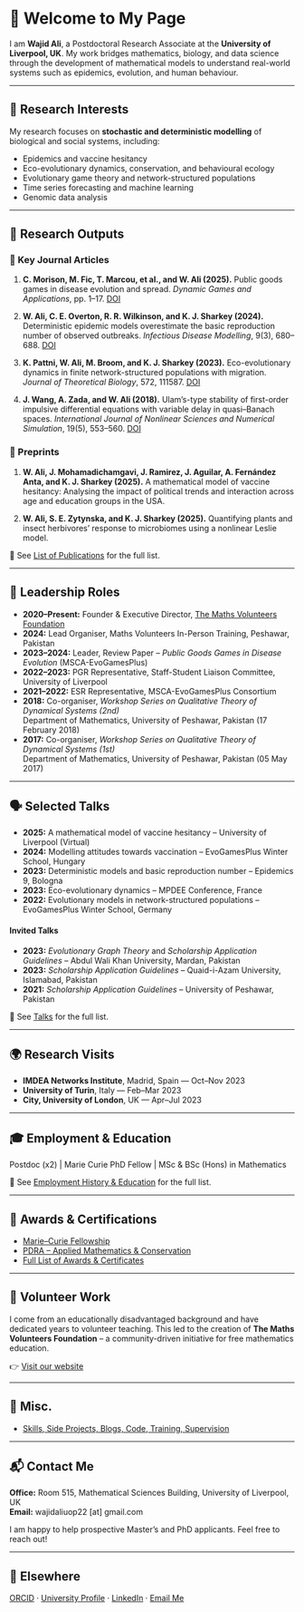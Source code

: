 # 👋 Welcome to My Page

I am **Wajid Ali**, a Postdoctoral Research Associate at the **University of Liverpool, UK**. My work bridges mathematics, biology, and data science through the development of mathematical models to understand real-world systems such as epidemics, evolution, and human behaviour.

---

## 🔬 Research Interests

My research focuses on **stochastic and deterministic modelling** of biological and social systems, including:

- Epidemics and vaccine hesitancy  
- Eco-evolutionary dynamics, conservation, and behavioural ecology  
- Evolutionary game theory and network-structured populations  
- Time series forecasting and machine learning  
- Genomic data analysis  

---

## 📄 Research Outputs

### 🧪 Key Journal Articles

1. **C. Morison, M. Fic, T. Marcou, et al., and W. Ali (2025).** Public goods games in disease evolution and spread. *Dynamic Games and Applications*, pp. 1–17. [DOI](https://doi.org/10.1007/s13235-025-00619-5)

2. **W. Ali, C. E. Overton, R. R. Wilkinson, and K. J. Sharkey (2024).** Deterministic epidemic models overestimate the basic reproduction number of observed outbreaks. *Infectious Disease Modelling*, 9(3), 680–688. [DOI](https://doi.org/10.1016/j.idm.2024.02.007)

3. **K. Pattni, W. Ali, M. Broom, and K. J. Sharkey (2023).** Eco-evolutionary dynamics in finite network-structured populations with migration. *Journal of Theoretical Biology*, 572, 111587. [DOI](https://doi.org/10.1016/j.jtbi.2023.111587)

4. **J. Wang, A. Zada, and W. Ali (2018).** Ulam’s-type stability of first-order impulsive differential equations with variable delay in quasi–Banach spaces. *International Journal of Nonlinear Sciences and Numerical Simulation*, 19(5), 553–560. [DOI](https://doi.org/10.1515/ijnsns-2017-0245)

### 📘 Preprints

1. **W. Ali, J. Mohamadichamgavi, J. Ramirez, J. Aguilar, A. Fernández Anta, and K. J. Sharkey (2025).** A mathematical model of vaccine hesitancy: Analysing the impact of political trends and interaction across age and education groups in the USA.

2. **W. Ali, S. E. Zytynska, and K. J. Sharkey (2025).** Quantifying plants and insect herbivores’ response to microbiomes using a nonlinear Leslie model.

📍 See [List of Publications](publications.md) for the full list.

---

## 🧠 Leadership Roles

- **2020–Present:** Founder & Executive Director, [The Maths Volunteers Foundation](https://www.mathsvolunteers.com)  
- **2024:** Lead Organiser, Maths Volunteers In-Person Training, Peshawar, Pakistan  
- **2023–2024:** Leader, Review Paper – *Public Goods Games in Disease Evolution* (MSCA-EvoGamesPlus)  
- **2022–2023:** PGR Representative, Staff-Student Liaison Committee, University of Liverpool  
- **2021–2022:** ESR Representative, MSCA-EvoGamesPlus Consortium  
- **2018:** Co-organiser, *Workshop Series on Qualitative Theory of Dynamical Systems (2nd)*  
  Department of Mathematics, University of Peshawar, Pakistan (17 February 2018)  
- **2017:** Co-organiser, *Workshop Series on Qualitative Theory of Dynamical Systems (1st)*  
  Department of Mathematics, University of Peshawar, Pakistan (05 May 2017)

---

## 🗣️ Selected Talks

- **2025:** A mathematical model of vaccine hesitancy – University of Liverpool (Virtual)  
- **2024:** Modelling attitudes towards vaccination – EvoGamesPlus Winter School, Hungary  
- **2023:** Deterministic models and basic reproduction number – Epidemics 9, Bologna  
- **2023:** Eco-evolutionary dynamics – MPDEE Conference, France  
- **2022:** Evolutionary models in network-structured populations – EvoGamesPlus Winter School, Germany  

#### Invited Talks

- **2023:** *Evolutionary Graph Theory* and *Scholarship Application Guidelines* – Abdul Wali Khan University, Mardan, Pakistan  
- **2023:** *Scholarship Application Guidelines* – Quaid-i-Azam University, Islamabad, Pakistan  
- **2021:** *Scholarship Application Guidelines* – University of Peshawar, Pakistan  

📍 See [Talks](talks.md) for the full list.

---

## 🌍 Research Visits

- **IMDEA Networks Institute**, Madrid, Spain — Oct–Nov 2023  
- **University of Turin**, Italy — Feb–Mar 2023  
- **City, University of London**, UK — Apr–Jul 2023  

---

## 🎓 Employment & Education

Postdoc (x2) | Marie Curie PhD Fellow | MSc & BSc (Hons) in Mathematics  

📍 See [Employment History & Education](employment_education.md) for the full list.

---

## 🏅 Awards & Certifications

- [Marie–Curie Fellowship](awards_certificates.md)  
- [PDRA – Applied Mathematics & Conservation](awards_certificates.md)  
- [Full List of Awards & Certificates](awards_certificates.md)

---

## 🤝 Volunteer Work

I come from an educationally disadvantaged background and have dedicated years to volunteer teaching. This led to the creation of **The Maths Volunteers Foundation** – a community-driven initiative for free mathematics education.

👉 [Visit our website](https://www.mathsvolunteers.com)

---

## 📌 Misc.

- [Skills, Side Projects, Blogs, Code, Training, Supervision](misc.md)

---

## 📬 Contact Me

**Office:** Room 515, Mathematical Sciences Building, University of Liverpool, UK  
**Email:** wajidaliuop22 [at] gmail.com  

I am happy to help prospective Master’s and PhD applicants. Feel free to reach out!

---

## 🔗 Elsewhere

[ORCID](https://orcid.org/0000-0001-5533-1315) · [University Profile](https://www.liverpool.ac.uk/people/wajid-ali) · [LinkedIn](https://www.linkedin.com/in/wajidaliuop22/) · [Email Me](mailto:wajidaliuop22@gmail.com)
